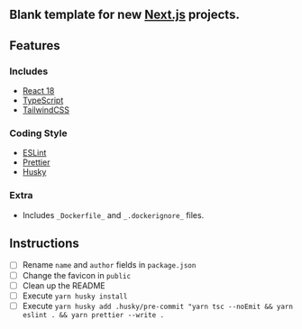 ## Blank template for new [Next.js](https://nextjs.org/) projects.

## Features

### Includes

- [React 18](https://beta.reactjs.org/)
- [TypeScript](https://www.typescriptlang.org/)
- [TailwindCSS](https://tailwindcss.com/)

### Coding Style

- [ESLint](https://eslint.org/)
- [Prettier](https://prettier.io/)
- [Husky](https://typicode.github.io/husky/#/)

### Extra

- Includes `_Dockerfile_` and `_.dockerignore_` files.

## Instructions

- [ ] Rename `name` and `author` fields in `package.json`
- [ ] Change the favicon in `public`
- [ ] Clean up the README
- [ ] Execute `yarn husky install`
- [ ] Execute `yarn husky add .husky/pre-commit "yarn tsc --noEmit && yarn eslint . && yarn prettier --write .`
